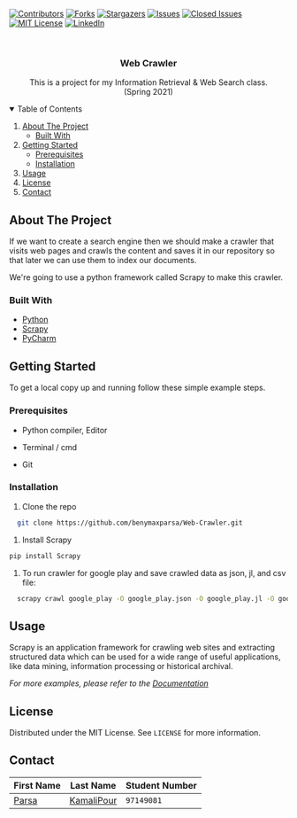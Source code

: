[![Contributors][contributors-shield]][contributors-url]
[![Forks][forks-shield]][forks-url]
[![Stargazers][stars-shield]][stars-url]
[![Issues][issues-shield]][issues-url]
[![Closed Issues][issues-closed-shield]][issues-closed-url]
[![MIT License][license-shield]][license-url]
[![LinkedIn][linkedin-shield]][linkedin-url]



<!-- PROJECT LOGO -->
<br />
<p align="center">
  
  <h3 align="center">Web Crawler</h3>
  
  <p align="center">
    This is a project for my Information Retrieval & Web Search class.
    <br />
    (Spring 2021)
    <br />
    



<!-- TABLE OF CONTENTS -->
<details open="open">
  <summary>Table of Contents</summary>
  <ol>
    <li>
      <a href="#about-the-project">About The Project</a>
      <ul>
        <li><a href="#built-with">Built With</a></li>
      </ul>
    </li>
    <li>
      <a href="#getting-started">Getting Started</a>
      <ul>
        <li><a href="#prerequisites">Prerequisites</a></li>
        <li><a href="#installation">Installation</a></li>
      </ul>
    </li>
    <li><a href="#usage">Usage</a></li>
    <li><a href="#license">License</a></li>
    <li><a href="#contact">Contact</a></li>
  </ol>
</details>



<!-- ABOUT THE PROJECT -->
## About The Project

If we want to create a search engine then we should make a crawler that visits web pages and crawls the content and saves it in our repository so that later we can use them to index our documents.

We're going to use a python framework called Scrapy to make this crawler.


### Built With


* [Python](https://www.python.org)
* [Scrapy](https://scrapy.org)
* [PyCharm](https://www.jetbrains.com/pycharm)



<!-- GETTING STARTED -->
## Getting Started

To get a local copy up and running follow these simple example steps.

### Prerequisites

* Python compiler, Editor 

* Terminal / cmd

* Git

### Installation

1. Clone the repo
 ```sh
   git clone https://github.com/benymaxparsa/Web-Crawler.git
 ```
1. Install Scrapy 
  ```sh
  pip install Scrapy
  ```
1. To run crawler for google play and save crawled data as json, jl, and csv file:
 ```sh
   scrapy crawl google_play -O google_play.json -O google_play.jl -O google_play.csv
 ```



<!-- USAGE EXAMPLES -->
## Usage

Scrapy is an application framework for crawling web sites and extracting structured data which can be used for a wide range of useful applications, like data mining, information processing or historical archival.

_For more examples, please refer to the [Documentation](https://docs.scrapy.org/en/latest/index.html)_



<!-- LICENSE -->
## License

Distributed under the MIT License. See `LICENSE` for more information.



<!-- CONTACT -->
## Contact

First Name | Last Name | Student Number
--- | --- | ---
[Parsa](https://github.com/benymaxparsa) | [KamaliPour](https://github.com/benymaxparsa) | `97149081`






<!-- MARKDOWN LINKS & IMAGES -->
<!-- https://www.markdownguide.org/basic-syntax/#reference-style-links -->
[contributors-shield]: https://img.shields.io/github/contributors/benymaxparsa/Web-Crawler?style=for-the-badge
[contributors-url]: https://github.com/benymaxparsa/Web-Crawler/graphs/contributors
[forks-shield]: https://img.shields.io/github/forks/benymaxparsa/Web-Crawler?style=for-the-badge
[forks-url]: https://github.com/benymaxparsa/Web-Crawler/network/members
[stars-shield]: https://img.shields.io/github/stars/benymaxparsa/Web-Crawler?style=for-the-badge
[stars-url]: https://github.com/benymaxparsa/Web-Crawler/stargazers
[issues-shield]: https://img.shields.io/github/issues/benymaxparsa/Web-Crawler?style=for-the-badge
[issues-url]: https://github.com/benymaxparsa/Web-Crawler/issues
[issues-closed-shield]: https://img.shields.io/github/issues-closed/benymaxparsa/Web-Crawler?style=for-the-badge
[issues-closed-url]: https://github.com/benymaxparsa/Web-Crawler/issues?q=is%3Aissue+is%3Aclosed
[license-shield]: https://img.shields.io/github/license/benymaxparsa/Web-Crawler?style=for-the-badge
[license-url]: https://github.com/benymaxparsa/Web-Crawler/blob/main/LICENSE.md
[linkedin-shield]: https://img.shields.io/badge/-LinkedIn-black.svg?style=for-the-badge&logo=linkedin&colorB=555
[linkedin-url]: https://www.linkedin.com/in/parsakamalipour/
